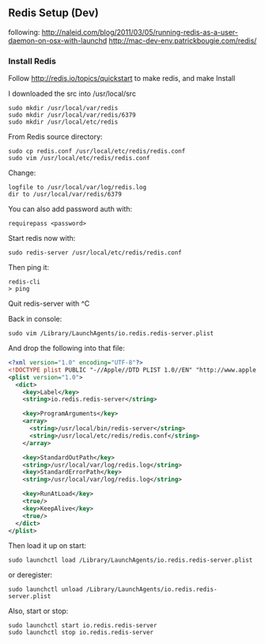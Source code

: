 ## Redis Setup (Dev)
following:
http://naleid.com/blog/2011/03/05/running-redis-as-a-user-daemon-on-osx-with-launchd
http://mac-dev-env.patrickbougie.com/redis/
### Install Redis
Follow http://redis.io/topics/quickstart to make redis, and make Install

I downloaded the src into /usr/local/src

```console
sudo mkdir /usr/local/var/redis
sudo mkdir /usr/local/var/redis/6379
sudo mkdir /usr/local/etc/redis
```

From Redis source directory:

```console
sudo cp redis.conf /usr/local/etc/redis/redis.conf
sudo vim /usr/local/etc/redis/redis.conf
```

Change:

```shell
logfile to /usr/local/var/log/redis.log
dir to /usr/local/var/redis/6379
```

You can also add password auth with:
```shell
requirepass <password>
```


Start redis now with:

```console
sudo redis-server /usr/local/etc/redis/redis.conf
```

Then ping it:

```console
redis-cli
> ping
```
Quit redis-server with ^C

Back in console:

```console
sudo vim /Library/LaunchAgents/io.redis.redis-server.plist
```

And drop the following into that file:

```xml
<?xml version="1.0" encoding="UTF-8"?>
<!DOCTYPE plist PUBLIC "-//Apple//DTD PLIST 1.0//EN" "http://www.apple.com/DTDs/PropertyList-1.0.dtd">
<plist version="1.0">
  <dict>
    <key>Label</key>
    <string>io.redis.redis-server</string>

    <key>ProgramArguments</key>
    <array>
      <string>/usr/local/bin/redis-server</string>
      <string>/usr/local/etc/redis/redis.conf</string>
    </array>

    <key>StandardOutPath</key>
    <string>/usr/local/var/log/redis.log</string>
    <key>StandardErrorPath</key>
    <string>/usr/local/var/log/redis.log</string>

    <key>RunAtLoad</key>
    <true/>
    <key>KeepAlive</key>
    <true/>
  </dict>
</plist>
```

Then load it up on start:

```console
sudo launchctl load /Library/LaunchAgents/io.redis.redis-server.plist
```
or deregister:

```console
sudo launchctl unload /Library/LaunchAgents/io.redis.redis-server.plist
```

Also, start or stop:

```console
sudo launchctl start io.redis.redis-server
sudo launchctl stop io.redis.redis-server
```
